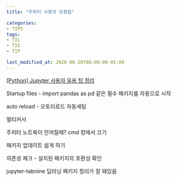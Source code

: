 ```yaml
---
title: "주피터 사용자 유용팁"

categories:
- TIPS
tags:
- TIL
- TIS
- TIP

last_modified_at: 2020-08-26T08:09:00-05:00
---
```



[[Python] Jupyter 사용자 유용 팁 정리](https://data-newbie.tistory.com/443)

Startup files - import pandas as pd 같은 필수 패키지를 자동으로 시작

auto reload - 오토리로드 자동세팅

멀티커서

주피터 노트북이 안꺼질때? cmd 창에서 끄기

패키지 업데이트 쉽게 하기

의존성 체크 - 설치된 패키지의 호환성 확인

jupyter-tabnine 딥러닝 패키지 정리가 잘 돼있음

